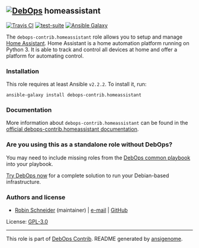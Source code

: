 ## [![DebOps](https://debops.org/images/debops-small.png)](https://debops.org) homeassistant

<!-- This file was generated by Ansigenome. Do not edit this file directly but
     instead have a look at the files in the ./meta/ directory. -->

[![Travis CI](https://img.shields.io/travis/debops-contrib/ansible-homeassistant.svg?style=flat)](https://travis-ci.org/debops-contrib/ansible-homeassistant)
[![test-suite](https://img.shields.io/badge/test--suite-ansible--homeassistant-blue.svg?style=flat)](https://github.com/debops/test-suite/tree/master/ansible-homeassistant/)
[![Ansible Galaxy](https://img.shields.io/badge/galaxy-debops--contrib.homeassistant-660198.svg?style=flat)](https://galaxy.ansible.com/debops-contrib/homeassistant)


The `debops-contrib.homeassistant` role allows you to setup and manage
[Home Assistant](https://en.wikipedia.org/wiki/Home_Assistant).
Home Assistant is a home automation platform running on Python 3.
It is able to track and control all devices at home and offer a platform for
automating control.

### Installation

This role requires at least Ansible `v2.2.2`. To install it, run:

```Shell
ansible-galaxy install debops-contrib.homeassistant
```

### Documentation

<!-- FIXME: Change to the canonical URL when it has been setup. https://github.com/debops/docs/issues/111 -->
More information about `debops-contrib.homeassistant` can be found in the
[official debops-contrib.homeassistant documentation](https://debops-contrib.readthedocs.io/en/latest/ansible/roles/ansible-homeassistant/docs/).



### Are you using this as a standalone role without DebOps?

You may need to include missing roles from the [DebOps common
playbook](https://github.com/debops/debops-playbooks/blob/master/playbooks/common.yml)
into your playbook.

[Try DebOps now](https://debops.org/) for a complete solution to run your Debian-based infrastructure.





### Authors and license

- [Robin Schneider](https://docs.debops.org/en/latest/debops-keyring/docs/entities.html#debops-keyring-entity-ypid) (maintainer) | [e-mail](mailto:ypid@riseup.net) | [GitHub](https://github.com/ypid)

License: [GPL-3.0](https://tldrlegal.com/license/gnu-general-public-license-v3-%28gpl-3%29)

***

This role is part of [DebOps Contrib](https://github.com/debops-contrib/debops-contrib). README generated by [ansigenome](https://github.com/nickjj/ansigenome/).
<!-- Ansigenome sources: https://github.com/ypid/ypid-ansible-common/tree/master/template_READMEs/debops-contrib -->
